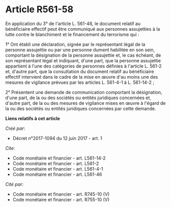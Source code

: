 # Article R561-58

En application du 3° de l'article L. 561-46, le document relatif au bénéficiaire effectif peut être communiqué aux personnes
assujetties à la lutte contre le blanchiment et le financement du terrorisme qui :

1° Ont établi une déclaration, signée par le représentant légal de la personne assujettie ou par une personne dument
habilitée en son sein, comportant la désignation de la personne assujettie et, le cas échéant, de son représentant légal et
indiquant, d'une part, que la personne assujettie appartient à l'une des catégories de personnes définies à l'article L.
561-2 et, d'autre part, que la consultation du document relatif au bénéficiaire effectif intervient dans le cadre de la mise
en œuvre d'au moins une des mesures de vigilance prévues par les articles L. 561-4-1 à L. 561-14-2 ;

2° Présentent une demande de communication comportant la désignation, d'une part, de la ou des sociétés ou entités juridiques
concernées et, d'autre part, de la ou des mesures de vigilance mises en œuvre à l'égard de la ou des sociétés ou entités
juridiques concernées par cette demande.

**Liens relatifs à cet article**

_Créé par_:

  - Décret n°2017-1094 du 12 juin 2017 - art. 1

_Cite_:

  - Code monétaire et financier - art. L561-14-2
  - Code monétaire et financier - art. L561-2
  - Code monétaire et financier - art. L561-4-1
  - Code monétaire et financier - art. L561-46

_Cité par_:

  - Code monétaire et financier - art. R745-10 (V)
  - Code monétaire et financier - art. R755-10 (V)
